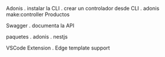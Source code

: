 Adonis
    . instalar la CLI
    . crear un controlador desde CLI
        . adonis make:controller Productos




Swagger
    . documenta la API

paquetes
    . adonis
    . nestjs



VSCode Extension
    . Edge template support